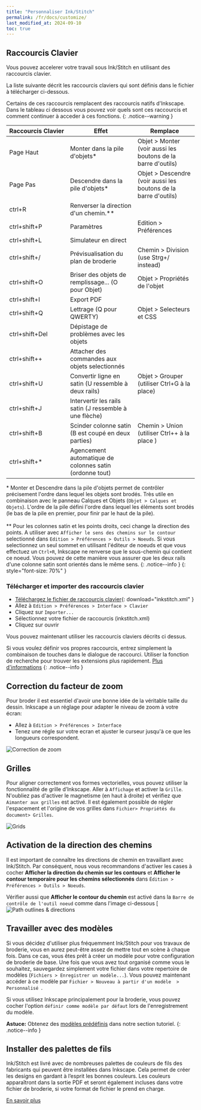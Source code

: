 ```yaml
---
title: "Personnaliser Ink/Stitch"
permalink: /fr/docs/customize/
last_modified_at: 2024-09-10
toc: true
---
```

## Raccourcis Clavier

Vous pouvez accelerer votre travail sous Ink/Stitch en utilisant des raccourcis clavier.

La liste suivante décrit les raccourcis claviers qui sont définis dans le fichier à télécharger ci-dessous.

Certains de ces raccourcis remplacent des raccourcis natifs d'Inkscape. Dans le tableau ci dessous vous pouvez voir quels sont ces raccourcis et  comment continuer à acceder à ces fonctions.
{: .notice--warning }

Raccourcis&nbsp;Clavier | Effet | Remplace
-------- | --------| --------
<key>Page Haut</key>                          | Monter dans la pile d'objets* | Objet > Monter (voir aussi les boutons de la barre d'outils)
<key>Page Pas </key>                          | Descendre dans la pile d'objets* | Objet > Descendre (voir aussi les boutons de la barre d'outils)
<key>ctrl</key>+<key>R</key>                  | Renverser la direction d'un chemin.**
<key>ctrl</key>+<key>shift</key>+<key>P</key> | Paramètres | Edition > Préférences
<key>ctrl</key>+<key>shift</key>+<key>L</key> | Simulateur en direct
<key>ctrl</key>+<key>shift</key>+<key>/</key> | Prévisualisation du plan de broderie  | Chemin > Division (use Strg+/ instead)
<key>ctrl</key>+<key>shift</key>+<key>O</key> | Briser des objets de remplissage... (O  pour Objet) | Objet > Propriétés de l'objet
<key>ctrl</key>+<key>shift</key>+<key>I</key> | Export PDF 
<key>ctrl</key>+<key>shift</key>+<key>Q</key> | Lettrage (Q pour QWERTY) | Objet > Selecteurs et CSS
<span style="white-space: nowrap;"><key>ctrl</key>+<key>shift</key>+<key>Del</key></span> | Dépistage de problèmes avec les objets
<key>ctrl</key>+<key>shift</key>+<key>+</key> | Attacher des commandes aux objets selectionnés
<key>ctrl</key>+<key>shift</key>+<key>U</key> | Convertir ligne en satin  (U ressemble à deux rails) | Objet > Grouper (utiliser Ctrl+G à la place)
<key>ctrl</key>+<key>shift</key>+<key>J</key> | Intervertir les rails satin  (J ressemble à une flèche)
<key>ctrl</key>+<key>shift</key>+<key>B</key> | Scinder colonne satin  (B est coupé en deux parties) | Chemin > Union (utiliser Ctrl++ à la place )
<key>ctrl</key>+<key>shift</key>+<key>*</key> | Agencement automatique de colonnes satin (ordonne tout)

\* Monter et Descendre dans la pile d'objets permet de contrôler précisement l'ordre dans lequel les objets sont brodés. Très utile en combinaison avec le panneau Calques et Objets (`Objet > Calques et Objets`).  L'ordre de la pile défini l'ordre dans lequel les éléments sont brodés (le bas de la pile en premier, pour finir par le haut de la pile).<br><br>** Pour les colonnes satin et les points droits, ceci change la direction des points. A utiliser avec `Afficher le sens des chemins sur le contour` selectionné dans `Edition > Préférences > Outils > Noeuds`. Si vous selectionnez un seul sommet en utilisant l'éditeur de noeuds et que vous effectuez un `Ctrl+R`, Inkscape ne renverse que le sous-chemin qui contient ce noeud. Vous pouvez de cette manière vous assurer que les deux rails d'une colonne satin sont orientés dans le même sens.
{: .notice--info }
{: style="font-size: 70%" }

### Télécharger et importer des raccourcis clavier

* [Téléchargez le fichier de raccourcis clavier](/assets/files/inkstitch.xml){: download="inkstitch.xml" }
* Allez à  `Edition > Préférences > Interface > Clavier`
* Cliquez sur  `Importer...`
* Sélectionnez votre fichier de raccourcis (inkstitch.xml)
* Cliquez sur ouvrir 

Vous pouvez maintenant utiliser les raccourcis claviers décrits ci dessus.

Si vous voulez définir vos propres raccourcis, entrez simplement la combinaison de touches dans le dialogue de raccourci.
Utiliser la fonction de recherche pour trouver les extensions plus rapidement. [Plus d'informations](http://wiki.inkscape.org/wiki/index.php/Customizing_Inkscape)
{: .notice--info }


## Correction du facteur de zoom

Pour broder il est essentiel d'avoir une bonne idée de la véritable taille du dessin. Inkscape a un réglage pour adapter le niveau de zoom à votre écran:

* Allez à `Edition > Préférences > Interface`
* Tenez une régle sur votre ecran et ajuster le curseur jusqu'à ce que les longueurs correspondent.
 
![Correction de zoom](/assets/images/docs/fr/customize-zoom-correction.png)

## Grilles

Pour aligner correctement vos formes vectorielles, vous pouvez utiliser la fonctionnalité de grille d’Inkscape. Aller à  `Affichage` et activer  la `Grille`. N'oubliez pas d'activer le magnetisme (en haut à droite) et  vérifiez que `Aimanter aux grilles` est activé. Il est également possible de régler l'espacement et l'origine de vos grilles dans `Fichier> Propriétés du document> Grilles`.

![Grids](/assets/images/docs/fr/grille.png)

## Activation de la direction des chemins

Il est important de connaître les directions de chemin en travaillant avec Ink/Stitch. Par conséquent, nous vous recommandons d'activer les cases à cocher **Afficher la direction du chemin sur les contours** et **Afficher le contour temporaire pour les chemins sélectionnés** dans `Édition > Préférences > Outils > Noeuds`.

Vérifier aussi que **Afficher le contour du chemin** est activé dans la  `Barre de contrôle de l'outil noeud` comme dans l'image ci-dessous
[![Path outlines & directions](/assets/images/docs/fr/contour.png)

## Travailler avec des modèles

Si vous décidez d'utiliser plus fréquemment Ink/Stitch pour vos travaux de broderie, vous en aurez peut-être assez de mettre tout en scène à chaque fois. Dans ce cas, vous êtes prêt à créer un modèle pour votre configuration de broderie de base. Une fois que vous avez tout organisé comme vous le souhaitez, sauvegardez simplement votre fichier dans votre repertoire de modèles  (`Fichiers > Enregistrer un modèle...`). Vous pouvez maintenant accéder à ce modèle par `Fichier > Nouveau à partir d'un modèle  > Personnalisé `.

Si vous utilisez Inkscape principalement pour la broderie, vous pouvez cocher l'option  `définir comme modèle par défaut` lors de l'enregistrement du modèle.

**Astuce:** Obtenez des [modèles prédéfinis](/fr/tutorials/resources/templates/) dans notre section tutoriel.
{: .notice--info }

## Installer des palettes de fils 

Ink/Stitch est livré avec de nombreuses palettes de couleurs de fils des fabricants qui peuvent être installées dans Inkscape. Cela permet de créer les designs en gardant à l’esprit les bonnes couleurs.
Les couleurs apparaîtront dans la sortie PDF et seront également incluses dans votre fichier de broderie, si votre format de fichier le prend en charge.

[En savoir plus](/fr/docs/thread-color/#installer-des-palettes-de-couleurs-de-fils-%C3%A0-broder-pour-inkscape)

